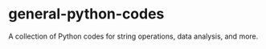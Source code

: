 # general-python-codes
A collection of Python codes for string operations, data analysis, and more.
